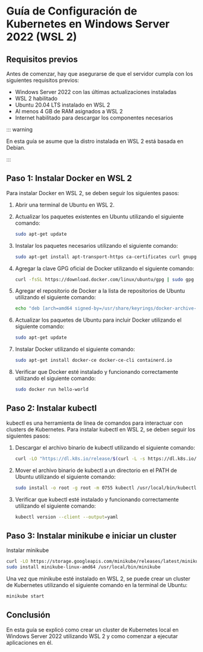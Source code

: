 # Guía de Configuración de Kubernetes en Windows Server 2022 (WSL 2)

## Requisitos previos

Antes de comenzar, hay que asegurarse de que el servidor cumpla con los siguientes requisitos previos:

- Windows Server 2022 con las últimas actualizaciones instaladas
- WSL 2 habilitado
- Ubuntu 20.04 LTS instalado en WSL 2
- Al menos 4 GB de RAM asignados a WSL 2
- Internet habilitado para descargar los componentes necesarios

::: warning

En esta guía se asume que la distro instalada en WSL 2 está basada en Debian.

:::

## Paso 1: Instalar Docker en WSL 2

Para instalar Docker en WSL 2, se deben seguir los siguientes pasos:

1. Abrir una terminal de Ubuntu en WSL 2.
2. Actualizar los paquetes existentes en Ubuntu utilizando el siguiente comando:

   ```sh
   sudo apt-get update
   ```

3. Instalar los paquetes necesarios utilizando el siguiente comando:

   ```sh
   sudo apt-get install apt-transport-https ca-certificates curl gnupg lsb-release
   ```

4. Agregar la clave GPG oficial de Docker utilizando el siguiente comando:

   ```sh
   curl -fsSL https://download.docker.com/linux/ubuntu/gpg | sudo gpg --dearmor -o /usr/share/keyrings/docker-archive-keyring.gpg
   ```

5. Agregar el repositorio de Docker a la lista de repositorios de Ubuntu utilizando el siguiente comando:

   ```sh
   echo "deb [arch=amd64 signed-by=/usr/share/keyrings/docker-archive-keyring.gpg] https://download.docker.com/linux/ubuntu $(lsb_release -cs) stable" | sudo tee /etc/apt/sources.list.d/docker.list > /dev/null
   ```

6. Actualizar los paquetes de Ubuntu para incluir Docker utilizando el siguiente comando:

   ```sh
   sudo apt-get update
   ```

7. Instalar Docker utilizando el siguiente comando:

   ```sh
   sudo apt-get install docker-ce docker-ce-cli containerd.io
   ```

8. Verificar que Docker esté instalado y funcionando correctamente utilizando el siguiente comando:

   ```sh
   sudo docker run hello-world
   ```

## Paso 2: Instalar kubectl

kubectl es una herramienta de línea de comandos para interactuar con clusters de Kubernetes. Para instalar kubectl en WSL 2, se deben seguir los siguientes pasos:

1. Descargar el archivo binario de kubectl utilizando el siguiente comando:

   ```sh
   curl -LO "https://dl.k8s.io/release/$(curl -L -s https://dl.k8s.io/release/stable.txt)/bin/linux/amd64/kubectl"
   ```

2. Mover el archivo binario de kubectl a un directorio en el PATH de Ubuntu utilizando el siguiente comando:

   ```sh
   sudo install -o root -g root -m 0755 kubectl /usr/local/bin/kubectl
   ```

3. Verificar que kubectl esté instalado y funcionando correctamente utilizando el siguiente comando:

   ```sh
   kubectl version --client --output=yaml
   ```

## Paso 3: Instalar minikube e iniciar un cluster

Instalar minikube

```sh
curl -LO https://storage.googleapis.com/minikube/releases/latest/minikube-linux-amd64
sudo install minikube-linux-amd64 /usr/local/bin/minikube
```

Una vez que minikube esté instalado en WSL 2, se puede crear un cluster de Kubernetes utilizando el siguiente comando en la terminal de Ubuntu:

```sh
minikube start
```

## Conclusión

En esta guía se explicó como crear un cluster de Kubernetes local en Windows Server 2022 utilizando WSL 2 y como comenzar a ejecutar aplicaciones en él.
